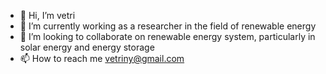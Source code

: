 - 👋 Hi, I’m vetri
- 🌱 I’m currently working as a researcher in the field of renewable energy
- 💞️ I’m looking to collaborate on renewable energy system, particularly in solar energy and energy storage
- 📫 How to reach me vetriny@gmail.com
  
<!---
vetriny/vetriny is a ✨ special ✨ repository because its `README.md` (this file) appears on your GitHub profile.
You can click the Preview link to take a look at your changes.
--->
